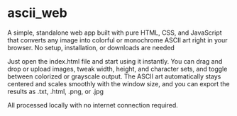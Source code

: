# ascii_web
A simple, standalone web app built with pure HTML, CSS, and JavaScript that converts any image into colorful or monochrome ASCII art right in your browser. No setup, installation, or downloads are needed 

Just open the index.html file and start using it instantly. You can drag and drop or upload images, tweak width, height, and character sets, and toggle between colorized or grayscale output. The ASCII art automatically stays centered and scales smoothly with the window size, and you can export the results as .txt, .html, .png, or .jpg 

All processed locally with no internet connection required.

